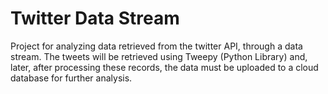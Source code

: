 # Twitter Data Stream

Project for analyzing data retrieved from the twitter API, through a data stream. The tweets will be retrieved using Tweepy (Python Library) and, later, after processing these records, the data must be uploaded to a cloud database for further analysis.